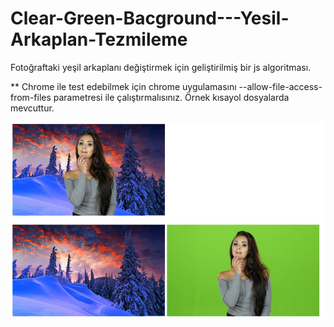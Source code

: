 # Clear-Green-Bacground---Yesil-Arkaplan-Tezmileme

Fotoğraftaki yeşil arkaplanı değiştirmek için geliştirilmiş bir js algoritması.

** Chrome ile test edebilmek için chrome uygulamasını  --allow-file-access-from-files parametresi ile çalıştırmalısınız. Örnek kısayol dosyalarda mevcuttur.

<img src="https://github.com/halitince/Clear-Green-Bacground---Yesil-Arkaplan-Tezmileme/blob/master/Capture.PNG"  />
